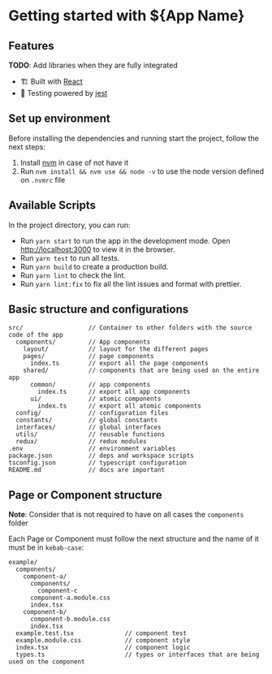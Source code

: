 # Getting started with ${App Name}

## Features

**TODO**: Add libraries when they are fully integrated

- 🏗 Built with [React](https://reactjs.org/)
- 🚨 Testing powered by [jest](https://jestjs.io/docs/getting-started)

## Set up environment

Before installing the dependencies and running start the project, follow the next steps:

1. Install [nvm](https://github.com/nvm-sh/nvm#installing-and-updating) in case of not have it
2. Run `nvm install && nvm use && node -v` to use the node version defined on `.nvmrc` file

## Available Scripts

In the project directory, you can run:

- Run `yarn start` to run the app in the development mode. Open [http://localhost:3000](http://localhost:3000) to view it in the browser.
- Run `yarn test` to run all tests.
- Run `yarn build` to create a production build.
- Run `yarn lint` to check the lint.
- Run `yarn lint:fix` to fix all the lint issues and format with prettier.

## Basic structure and configurations

```
src/                  // Container to other folders with the source code of the app
  components/         // App components
    layout/           // layout for the different pages
    pages/            // page components
      index.ts        // export all the page components
    shared/           // components that are being used on the entire app
      common/         // app components
        index.ts      // export all app components
      ui/             // atomic components
        index.ts      // export all atomic components
  config/             // configuration files
  constants/          // global constants
  interfaces/         // global interfaces
  utils/              // reusable functions
  redux/              // redux modules
.env                  // environment variables
package.json          // deps and workspace scripts
tsconfig.json         // typescript configuration
README.md             // docs are important
```

## Page or Component structure

**Note**: Consider that is not required to have on all cases the `components` folder

Each Page or Component must follow the next structure and the name of it must be in `kebab-case`:

```
example/
  components/
    component-a/
      components/
        component-c
      component-a.module.css
      index.tsx
    component-b/
      component-b.module.css
      index.tsx
  example.test.tsx              // component test
  example.module.css            // component style
  index.tsx                     // component logic
  types.ts                      // types or interfaces that are being used on the component
```
